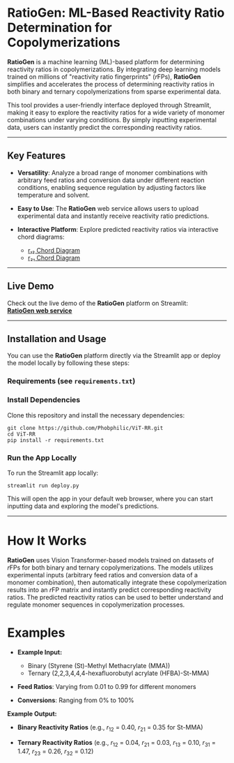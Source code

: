 # RatioGen: ML-Based Reactivity Ratio Determination for Copolymerizations

**RatioGen** is a machine learning (ML)-based platform for determining reactivity ratios in copolymerizations. By integrating deep learning models trained on millions of "reactivity ratio fingerprints" (*r*FPs), **RatioGen** simplifies and accelerates the process of determining reactivity ratios in both binary and ternary copolymerizations from sparse experimental data.

This tool provides a user-friendly interface deployed through Streamlit, making it easy to explore the reactivity ratios for a wide variety of monomer combinations under varying conditions. By simply inputting experimental data, users can instantly predict the corresponding reactivity ratios.

---

## Key Features

- **Versatility**: Analyze a broad range of monomer combinations with arbitrary feed ratios and conversion data under different reaction conditions, enabling sequence regulation by adjusting factors like temperature and solvent.

- **Easy to Use**: The **RatioGen** web service allows users to upload experimental data and instantly receive reactivity ratio predictions.
  
- **Interactive Platform**: Explore predicted reactivity ratios via interactive chord diagrams:
    - [r₁₂ Chord Diagram](https://codepen.io/Phobphilic/full/ZYzbpJV)
    - [r₂₁ Chord Diagram](https://codepen.io/Phobphilic/full/ogvGLgG)

---

## Live Demo

Check out the live demo of the **RatioGen** platform on Streamlit:  
[**RatioGen web service**](https://ratiogen.streamlit.app/)

---

## Installation and Usage

You can use the **RatioGen** platform directly via the Streamlit app or deploy the model locally by following these steps:

### Requirements (see `requirements.txt`)

### Install Dependencies

Clone this repository and install the necessary dependencies:

```
git clone https://github.com/Phobphilic/ViT-RR.git
cd ViT-RR
pip install -r requirements.txt
```

### Run the App Locally
To run the Streamlit app locally:
```
streamlit run deploy.py
```
This will open the app in your default web browser, where you can start inputting data and exploring the model's predictions.

---

# How It Works
**RatioGen** uses Vision Transformer-based models trained on datasets of *r*FPs for both binary and ternary copolymerizations. The models utilizes experimental inputs (arbitrary feed ratios and conversion data of a monomer combination), then automatically integrate these copolymerization results into an *r*FP matrix and instantly predict corresponding reactivity ratios. The predicted reactivity ratios can be used to better understand and regulate monomer sequences in copolymerization processes.

# Examples
- **Example Input:**
  - Binary (Styrene (St)-Methyl Methacrylate (MMA))
  - Ternary (2,2,3,4,4,4-hexafluorobutyl acrylate (HFBA)-St-MMA)

- **Feed Ratios**: Varying from 0.01 to 0.99 for different monomers

- **Conversions**: Ranging from 0% to 100%

**Example Output:**
- **Binary Reactivity Ratios** (e.g., *r*<sub>12</sub> = 0.40, *r*<sub>21</sub> = 0.35 for St-MMA)

- **Ternary Reactivity Ratios** (e.g., *r*<sub>12</sub> = 0.04, *r*<sub>21</sub> = 0.03, *r*<sub>13</sub> = 0.10, *r*<sub>31</sub> = 1.47, *r*<sub>23</sub> = 0.26, *r*<sub>32</sub> = 0.12)
